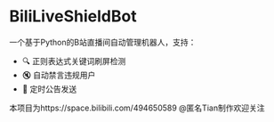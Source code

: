 # BiliLiveShieldBot

一个基于Python的B站直播间自动管理机器人，支持：
- 🔍 正则表达式关键词刷屏检测
- 🔇 自动禁言违规用户
- 📢 定时公告发送

本项目为https://space.bilibili.com/494650589 @匿名Tian制作欢迎关注
